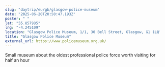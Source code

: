 ```yaml
---
slug: "daytrip/eu/gb/glasgow-police-museum"
date: "2025-06-20T20:50:47.193Z"
poster: " "
lat: "55.857985"
lng: "-4.245109"
location: "Glasgow Police Museum, 1/1, 30 Bell Street, Glasgow, G1 1LQ"
title: "Glasgow Police Museum"
external_url: https://www.policemuseum.org.uk/
---
```

Small museum about the oldest professional police force worth visiting for half an hour